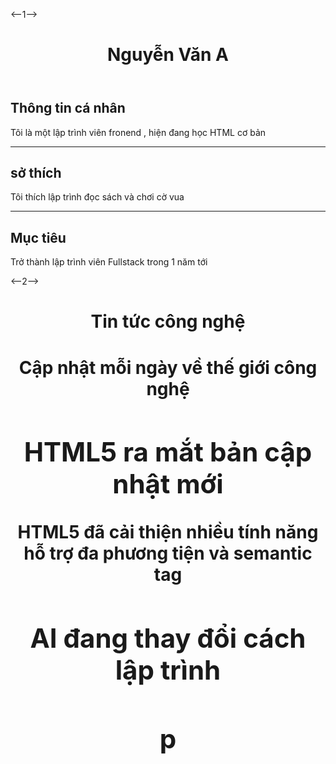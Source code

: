 <--1-->

<header>
<h1> Nguyễn Văn A</h1>
</header>

<h2> Thông tin cá nhân </h2>
<p> Tôi là một lập trình viên fronend , hiện đang học HTML cơ bản</p>

<hr>
<h2>sở thích </h2> 
<p> Tôi thích lập trình đọc sách và chơi cờ vua</p>  
<hr>
<h2>Mục tiêu </h2>
<p> Trở thành lập trình viên Fullstack trong 1 năm tới</p>

<--2-->

<header>
<h1> Tin tức công nghệ <h1> 
<header>
<p> Cập nhật mỗi ngày về thế giới công nghệ <p>
<h2> HTML5 ra mắt bản cập nhật mới</h2>
<p>HTML5 đã cải thiện nhiều tính năng hỗ trợ đa phương tiện và semantic tag</p>
<h2>AI đang thay đổi cách lập trình <h2>
p
